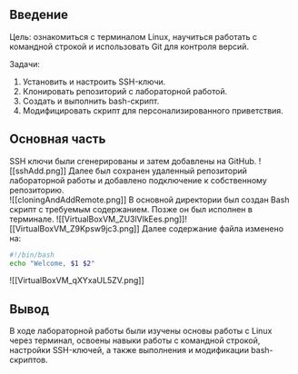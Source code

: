 ## Введение 

Цель: ознакомиться с терминалом Linux, научиться работать с командной строкой и использовать Git для контроля версий.

Задачи:
1. Установить и настроить SSH-ключи.
2. Клонировать репозиторий с лабораторной работой.
3. Создать и выполнить bash-скрипт.
4. Модифицировать скрипт для персонализированного приветствия.

## Основная часть

SSH ключи были сгенерированы и затем добавлены на GitHub. 
![[sshAdd.png]]
Далее был сохранен удаленный репозиторий лабораторной работы и добавлено подключение к собственному репозиторию.  
![[cloningAndAddRemote.png]]
В основной директории был создан Bash скрипт с требуемым содержанием. Позже он был исполнен в терминале.
![[VirtualBoxVM_ZU3lVlkEes.png]]![[VirtualBoxVM_Z9Kpsw9jc3.png]]
Далее содержание файла изменено на: 
```bash
#!/bin/bash
echo "Welcome, $1 $2"
```
![[VirtualBoxVM_qXYxaUL5ZV.png]]

## Вывод

В ходе лабораторной работы были изучены основы работы с Linux через терминал, освоены навыки работы с командной строкой, настройки SSH-ключей, а также выполнения и модификации bash-скриптов.


